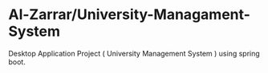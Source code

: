 # Al-Zarrar/University-Managament-System
 Desktop Application Project ( University Management System ) using spring boot.
